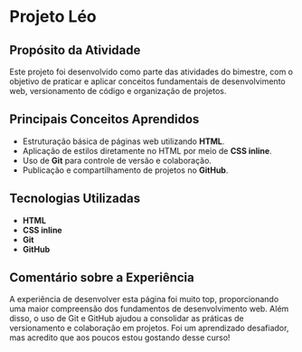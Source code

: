 # Projeto Léo

## Propósito da Atividade
Este projeto foi desenvolvido como parte das atividades do bimestre, com o objetivo de praticar e aplicar conceitos fundamentais de desenvolvimento web, versionamento de código e organização de projetos.

## Principais Conceitos Aprendidos
- Estruturação básica de páginas web utilizando **HTML**.
- Aplicação de estilos diretamente no HTML por meio de **CSS inline**.
- Uso de **Git** para controle de versão e colaboração.
- Publicação e compartilhamento de projetos no **GitHub**.

## Tecnologias Utilizadas
- **HTML**
- **CSS inline**
- **Git**
- **GitHub**

## Comentário sobre a Experiência
A experiência de desenvolver esta página foi muito top, proporcionando uma maior compreensão dos fundamentos de desenvolvimento web. Além disso, o uso de Git e GitHub ajudou a consolidar as práticas de versionamento e colaboração em projetos. Foi um aprendizado desafiador, mas acredito que aos poucos estou gostando desse curso!

